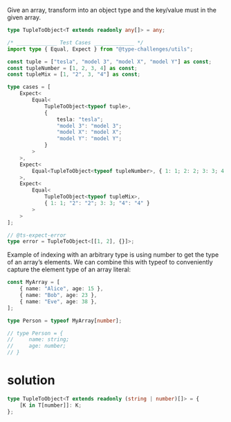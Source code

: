 Give an array, transform into an object type and the key/value must in the given array.

```ts
type TupleToObject<T extends readonly any[]> = any;

/* _____________ Test Cases _____________ */
import type { Equal, Expect } from "@type-challenges/utils";

const tuple = ["tesla", "model 3", "model X", "model Y"] as const;
const tupleNumber = [1, 2, 3, 4] as const;
const tupleMix = [1, "2", 3, "4"] as const;

type cases = [
    Expect<
        Equal<
            TupleToObject<typeof tuple>,
            {
                tesla: "tesla";
                "model 3": "model 3";
                "model X": "model X";
                "model Y": "model Y";
            }
        >
    >,
    Expect<
        Equal<TupleToObject<typeof tupleNumber>, { 1: 1; 2: 2; 3: 3; 4: 4 }>
    >,
    Expect<
        Equal<
            TupleToObject<typeof tupleMix>,
            { 1: 1; "2": "2"; 3: 3; "4": "4" }
        >
    >
];

// @ts-expect-error
type error = TupleToObject<[[1, 2], {}]>;
```

Example of indexing with an arbitrary type is using number to get the type of an array’s elements. We can combine this with typeof to conveniently capture the element type of an array literal:

```ts
const MyArray = [
    { name: "Alice", age: 15 },
    { name: "Bob", age: 23 },
    { name: "Eve", age: 38 },
];

type Person = typeof MyArray[number];

// type Person = {
//     name: string;
//     age: number;
// }
```

# solution

```ts
type TupleToObject<T extends readonly (string | number)[]> = {
    [K in T[number]]: K;
};
```
